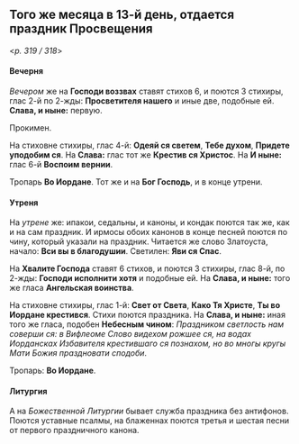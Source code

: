 
## Того же месяца в 13-й день, отдается праздник Просвещения

<*p. 319 / 318*>

#### Вечерня

*Вечером* же на **Господи воззвах** ставят стихов 6, и поются 3 стихиры, глас 2-й по 2-жды: 
**Просветителя нашего** и иные две, подобные ей. **Слава, и ныне:** первую.  

Прокимен. 

На стиховне стихиры, глас 4-й: **Одеяй ся светем**, **Тебе духом**, **Придете уподобим ся**. 
На **Слава:** глас тот же **Крестив ся Христос**. На **И ныне:** глас 6-й **Воспоим вернии**. 

Тропарь **Во Иордане**. Тот же и на **Бог Господь**, и в конце утрени. 

#### Утреня

На *утрене* же: ипакои, седальны, и каноны, и кондак поются так же, как и на сам праздник. И ирмосы 
обоих канонов в конце песней поются по чину, который указали на праздник. 
Читается же слово Златоуста, начало: **Вси вы в благодушии**. 
Светилен: **Яви ся Спас**.  
 
На **Хвалите Господа** ставят 6 стихов, и поются 3 стихиры, глас 8-й, по 2-жды: **Господи исполнити 
хотя** и подобные ей. На **Слава, и ныне:** того же гласа **Ангельская воинства**. 

На стиховне стихиры, глас 1-й: **Свет от Света**, **Како Тя Христе**, **Ты во Иордане крестився**. 
Стихи поются праздника. На **Слава, и ныне:** иная того же гласа, подобен **Небесным чином**: 
*Праздником светлость нам соверши ся: в Вифлеоме Слово видехом рожшее ся, на водах Иордансках 
Избавителя крестившаго ся познахом, но во многы кругы Мати Божия праздновати сподоби*. 

Тропарь: **Во Иордане**. 

#### Литургия

А на *Божественной Литургии* бывает служба праздника без антифонов. Поются уставные псалмы, на 
блаженнах поются третья и шестая песни от первого праздничного канона.
 